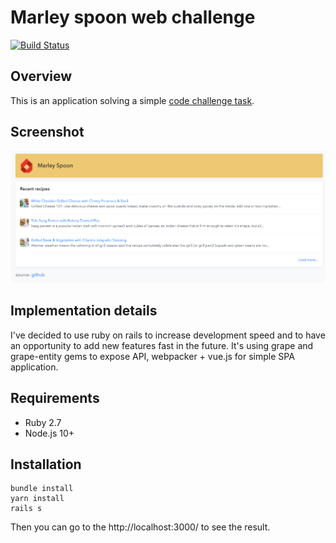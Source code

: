 # Marley spoon web challenge 

[![Build Status](https://travis-ci.org/delphist/marleyspoon-test.svg?branch=main)](https://travis-ci.org/delphist/marleyspoon-test)

## Overview

This is an application solving a simple [code challenge task](https://gist.github.com/lawitschka/063f2e28bd6993cac5f8b40b991ae899).

## Screenshot

![Screenshot](docs/screenshot.png)

## Implementation details

I've decided to use ruby on rails to increase development speed and to have an opportunity to add new features fast in the future. It's using grape and grape-entity gems to expose API, webpacker + vue.js for simple SPA application.

## Requirements

 - Ruby 2.7
 - Node.js 10+

## Installation

```
bundle install
yarn install
rails s
``` 
Then you can go to the http://localhost:3000/ to see the result.